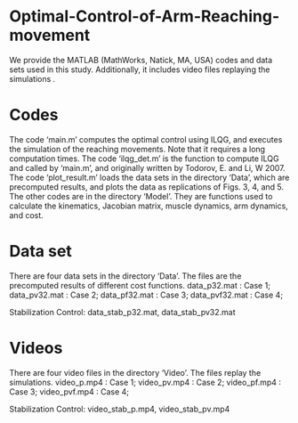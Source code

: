 # Optimal-Control-of-Arm-Reaching-movement

We provide the MATLAB (MathWorks, Natick, MA, USA) codes and data sets used in this study. Additionally, it includes video files replaying the simulations . 

# Codes
The code ‘main.m’ computes the optimal control using ILQG, and executes the simulation of the reaching movements. Note that it requires a long computation times. The code ‘ilqg_det.m’ is the function to compute ILQG and called by ‘main.m’, and originally written by Todorov, E. and Li, W 2007. The code ‘plot_result.m’ loads the data sets in the directory ‘Data’, which are precomputed results, and plots the data as replications of Figs. 3, 4, and 5. The other codes are in the directory ‘Model’. They are functions used to calculate the kinematics, Jacobian matrix, muscle dynamics, arm dynamics, and cost. 

# Data set
There are four data sets in the directory ‘Data’. The files are the precomputed results of different cost functions. 
data_p32.mat       : Case 1;
data_pv32.mat      : Case 2;
data_pf32.mat      : Case 3;
data_pvf32.mat     : Case 4;

Stabilization Control:
data_stab_p32.mat, data_stab_pv32.mat

# Videos
There are four video files in the directory ‘Video’. The files replay the simulations. 
video_p.mp4       : Case 1;
video_pv.mp4      : Case 2;
video_pf.mp4      : Case 3;
video_pvf.mp4     : Case 4;

Stabilization Control:
video_stab_p.mp4, video_stab_pv.mp4
